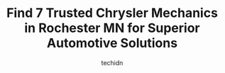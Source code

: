 ---
layout: ampstory
image: https://images.unsplash.com/photo-1594502225401-a9eab8b405dd?ixlib=rb-4.0.3&ixid=MnwxMjA3fDB8MHxwaG90by1wYWdlfHx8fGVufDB8fHx8&auto=format&fit=crop&w=640&h=853&q=80
author: techidn
featured: false
description: If youre in need of trustworthy and skilled Chrysler Mechanic in Rochester MN, USA, youll be pleased to discover the 7 best Chrysler Mechanic in town. Their expertise and commitment to cus
title: Find 7 Trusted Chrysler Mechanics in Rochester MN for Superior Automotive Solutions
cover:
   title: Find 7 Trusted Chrysler Mechanics in Rochester MN for Superior Automotive Solutions
   subtitle: Rickpate
   background: https://images.unsplash.com/photo-1594502225401-a9eab8b405dd?ixlib=rb-4.0.3&ixid=MnwxMjA3fDB8MHxwaG90by1wYWdlfHx8fGVufDB8fHx8&auto=format&fit=crop&w=640&h=853&q=80

pages: 
 - layout: thirds
   top: <h1>#1 Babcock Auto Care</h1>
   bottom: "<p>My husband and I have been utilizing Babcock Autos services since 2020 when we purchased a Toyota Highlander Hybrid since our previous mechanic didnt work on hybrid mod</p>"
   background: https://www.knot35.com/toplist/wp-content/uploads/2023/06/best-chrysler-mechanic-1-in-rochester-mn-1685841401.jpeg
   backgroundblur: true
 - layout: thirds
   top: <h1>#2 Automotive Procare</h1>
   bottom: "<p>457 16th Ave NW, Rochester, MN 55901, United States</p>"
   background: https://www.knot35.com/toplist/wp-content/uploads/2023/06/best-chrysler-mechanic-2-in-rochester-mn-1685841401.jpeg
   cta:
      link: https://www.knot35.com/toplist/find-7-trusted-chrysler-mechanics-in-rochester-mn-for-superior-automotive-solutions/
      text: Find 7 Trusted Chrysler Mechanics in Rochester MN for Superior Automotive Solutions
 - layout: thirds
   top: <h1>#3 Complete Auto Repair</h1>
   bottom: "<p>4125 22nd Ave NW, Rochester, MN 55901, United States</p>"
   background: https://www.knot35.com/toplist/wp-content/uploads/2023/06/best-chrysler-mechanic-3-in-rochester-mn-1685841402.jpeg
   cta:
      link: https://www.knot35.com/toplist/find-7-trusted-chrysler-mechanics-in-rochester-mn-for-superior-automotive-solutions/
      text: Find 7 Trusted Chrysler Mechanics in Rochester MN for Superior Automotive Solutions
 - layout: thirds
   top: <h1>#4 Rochester Auto Care</h1>
   bottom: "<p>322 37th St NE, Rochester, MN 55906, United States</p>"
   background: https://images.unsplash.com/photo-1527066579998-dbbae57f45ce?ixlib=rb-4.0.3&ixid=MnwxMjA3fDB8MHxwaG90by1wYWdlfHx8fGVufDB8fHx8&auto=format&fit=crop&w=640&h=853&q=80
   cta:
      link: https://www.knot35.com/toplist/find-7-trusted-chrysler-mechanics-in-rochester-mn-for-superior-automotive-solutions/
      text: Find 7 Trusted Chrysler Mechanics in Rochester MN for Superior Automotive Solutions
 - layout: thirds
   top: <h1>#5 Precision Automotive Inc</h1>
   bottom: "<p>25 9 1/2 St SE #6, Rochester, MN 55904, United States</p>"
   background: https://images.unsplash.com/photo-1632260260864-caf7fde5ec36?ixlib=rb-4.0.3&ixid=MnwxMjA3fDB8MHxwaG90by1wYWdlfHx8fGVufDB8fHx8&auto=format&fit=crop&w=640&h=853&q=80
   cta:
      link: https://www.knot35.com/toplist/find-7-trusted-chrysler-mechanics-in-rochester-mn-for-superior-automotive-solutions/
      text: Find 7 Trusted Chrysler Mechanics in Rochester MN for Superior Automotive Solutions
 - layout: thirds
   top: <h1>#6 Labelle Auto llc</h1>
   bottom: "<p>1704 7th St NW, Rochester, MN 55901, United States</p>"
   background: https://images.unsplash.com/photo-1580610447943-1bfbef5efe07?ixlib=rb-4.0.3&ixid=MnwxMjA3fDB8MHxwaG90by1wYWdlfHx8fGVufDB8fHx8&auto=format&fit=crop&w=640&h=853&q=80
   cta:
      link: https://www.knot35.com/toplist/find-7-trusted-chrysler-mechanics-in-rochester-mn-for-superior-automotive-solutions/
      text: Find 7 Trusted Chrysler Mechanics in Rochester MN for Superior Automotive Solutions
 - layout: thirds
   top: <h1>#7 Automotive MD</h1>
   bottom: "<p>1829 3rd Ave SE, Rochester, MN 55904, United States</p>"
   background: https://images.unsplash.com/photo-1540457036297-448b6b99e91c?ixlib=rb-4.0.3&ixid=MnwxMjA3fDB8MHxwaG90by1wYWdlfHx8fGVufDB8fHx8&auto=format&fit=crop&w=640&h=853&q=80
   cta:
      link: https://www.knot35.com/toplist/find-7-trusted-chrysler-mechanics-in-rochester-mn-for-superior-automotive-solutions/
      text: Find 7 Trusted Chrysler Mechanics in Rochester MN for Superior Automotive Solutions
 - layout: thirds
   middle: Continue reading...
   background: https://images.unsplash.com/photo-1597773150796-e5c14ebecbf5?ixlib=rb-4.0.3&ixid=MnwxMjA3fDB8MHxwaG90by1wYWdlfHx8fGVufDB8fHx8&auto=format&fit=crop&w=640&h=853&q=80
   cta:
      link: https://www.knot35.com/toplist/find-7-trusted-chrysler-mechanics-in-rochester-mn-for-superior-automotive-solutions/
      text: Find 7 Trusted Chrysler Mechanics in Rochester MN for Superior Automotive Solutions
      
---